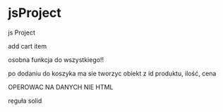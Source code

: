 # jsProject
js Project

add cart item

osobna funkcja do wszystkiego!!

po dodaniu do koszyka ma sie tworzyc obiekt z id produktu, ilość, cena

OPEROWAC NA DANYCH NIE HTML

reguła solid